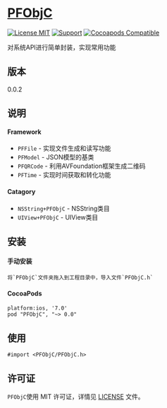 [PFObjC](https://github.com/PFei-He/PFObjC)
===

[![License MIT](https://img.shields.io/badge/license-MIT-green.svg)](https://raw.githubusercontent.com/PFei-He/PFObjC/master/LICENSE)
[![Support](https://img.shields.io/badge/support-iOS%207%2B%20-blue.svg?style=flat)](https://www.apple.com/nl/ios/)
[![Cocoapods Compatible](https://img.shields.io/cocoapods/v/PFObjC.svg)](https://img.shields.io/cocoapods/v/PFObjC.svg)

对系统API进行简单封装，实现常用功能

版本
---
0.0.2

说明
---
#### Framework
* `PFFile` - 实现文件生成和读写功能
* `PFModel` - JSON模型的基类
* `PFQRCode` - 利用AVFoundation框架生成二维码
* `PFTime` - 实现时间获取和转化功能

#### Catagory
* `NSString+PFObjC` - NSString类目
* `UIView+PFObjC` - UIView类目

安装
--- 
#### 手动安装
```
将`PFObjC`文件夹拖入到工程目录中，导入文件`PFObjC.h`
```

#### CocoaPods
```
platform:ios, '7.0'
pod "PFObjC", "~> 0.0"
```

使用
---
```
#import <PFObjC/PFObjC.h>
```
 
许可证
---
`PFObjC`使用 MIT 许可证，详情见 [LICENSE](https://raw.githubusercontent.com/PFei-He/PFObjC/master/LICENSE) 文件。
